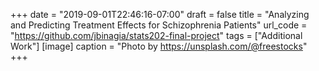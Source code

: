 +++
date = "2019-09-01T22:46:16-07:00"
draft = false
title = "Analyzing and Predicting Treatment Effects for Schizophrenia Patients"
url_code = "https://github.com/jbinagia/stats202-final-project"
tags = ["Additional Work"]
[image]
  caption = "Photo by https://unsplash.com/@freestocks"
+++
